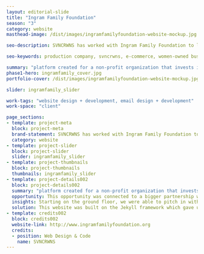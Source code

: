 ```yaml
---
layout: editorial-slide
title: "Ingram Family Foundation"
season: "3"
category: website
masthead-image: /dist/images/ingramfamilyfoundation-website-mockup.jpg

seo-description: SVNCRWNS has worked with Ingram Family Foundation to launch its non-profit organization whose mission is to raise capital and invest in communities of interest to promote sustainability and shared resources.

seo-keywords: production company, svncrwns, e-commerce, women-owned businesses, creative team, consulting, business operations, launch my brand, manage my brand, photography, videography, special projects

summary: "platform created for a non-profit organization that invests in community activist entities that support people of color"
phase1-hero: ingramfamily_cover.jpg
portfolio-cover: /dist/images/ingramfamilyfoundation-website-mockup.jpg

slider: ingramfamily_slider

work-tags: "website design + development, email design + development"
work-space: "client"

page_sections: 
- template: project-meta
  block: project-meta
  brand-statement: SVNCRWNS has worked with Ingram Family Foundation to launch its non-profit organization whose mission is to raise capital and invest in communities of interest to promote sustainability and shared resources.
  category: website
- template: project-slider
  block: project-slider
  slider: ingramfamily_slider
- template: project-thumbnails
  block: project-thumbnails
  thumbnails: ingramfamily_slider
- template: project-details002
  block: project-details002
  summary: "platform created for a non-profit organization that invests in community activist entities that support people of color"
  opportunity: This opportunity was connected to a bigger partnership with Mark Bradford and the Baltimore Museum of Art as he prepared for his exhibit opening of Tomorrow’s Another Day in September 2018.  As part of the rollout, Mr. Bradford created a partnership with local community initiatives to sponsor equipment and resources to promote sustainability.  To highlight this work in the center, we began outlining the GWCC story for the new website.
  insights: Starting on the ground floor, we were able to pitch in with creating the brand identity, story and tone for how the center would communicate going forward.  We saw opportunities to share past wins, share the schedule of updates with community members, and be a hub of information and access in one of Baltimore’s newly renovated residential spaces.
  solution: This website was built on the Jekyll framework which gave us a great amount of flexibility to incorporate the functionality for this site.
- template: credits002
  block: credits002
  website-link: http://www.ingramfamilyfoundation.org
  credits:
  - position: Web Design & Code
    name: SVNCRWNS
---
```

